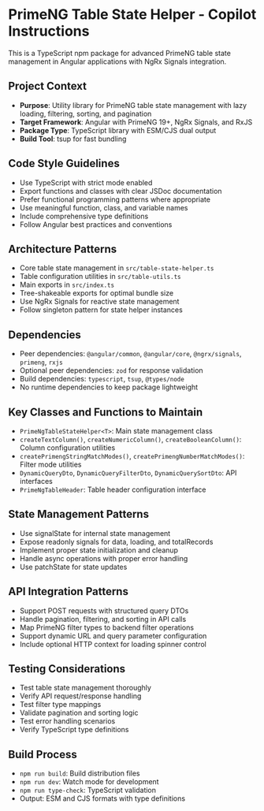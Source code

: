 <!-- Use this file to provide workspace-specific custom instructions to Copilot. For more details, visit https://code.visualstudio.com/docs/copilot/copilot-customization#_use-a-githubcopilotinstructionsmd-file -->

# PrimeNG Table State Helper - Copilot Instructions

This is a TypeScript npm package for advanced PrimeNG table state management in Angular applications with NgRx Signals integration.

## Project Context
- **Purpose**: Utility library for PrimeNG table state management with lazy loading, filtering, sorting, and pagination
- **Target Framework**: Angular with PrimeNG 19+, NgRx Signals, and RxJS
- **Package Type**: TypeScript library with ESM/CJS dual output
- **Build Tool**: tsup for fast bundling

## Code Style Guidelines
- Use TypeScript with strict mode enabled
- Export functions and classes with clear JSDoc documentation
- Prefer functional programming patterns where appropriate
- Use meaningful function, class, and variable names
- Include comprehensive type definitions
- Follow Angular best practices and conventions

## Architecture Patterns
- Core table state management in `src/table-state-helper.ts`
- Table configuration utilities in `src/table-utils.ts`
- Main exports in `src/index.ts`
- Tree-shakeable exports for optimal bundle size
- Use NgRx Signals for reactive state management
- Follow singleton pattern for state helper instances

## Dependencies
- Peer dependencies: `@angular/common`, `@angular/core`, `@ngrx/signals`, `primeng`, `rxjs`
- Optional peer dependencies: `zod` for response validation
- Build dependencies: `typescript`, `tsup`, `@types/node`
- No runtime dependencies to keep package lightweight

## Key Classes and Functions to Maintain
- `PrimeNgTableStateHelper<T>`: Main state management class
- `createTextColumn()`, `createNumericColumn()`, `createBooleanColumn()`: Column configuration utilities
- `createPrimengStringMatchModes()`, `createPrimengNumberMatchModes()`: Filter mode utilities
- `DynamicQueryDto`, `DynamicQueryFilterDto`, `DynamicQuerySortDto`: API interfaces
- `PrimeNgTableHeader`: Table header configuration interface

## State Management Patterns
- Use signalState for internal state management
- Expose readonly signals for data, loading, and totalRecords
- Implement proper state initialization and cleanup
- Handle async operations with proper error handling
- Use patchState for state updates

## API Integration Patterns
- Support POST requests with structured query DTOs
- Handle pagination, filtering, and sorting in API calls
- Map PrimeNG filter types to backend filter operations
- Support dynamic URL and query parameter configuration
- Include optional HTTP context for loading spinner control

## Testing Considerations
- Test table state management thoroughly
- Verify API request/response handling
- Test filter type mappings
- Validate pagination and sorting logic
- Test error handling scenarios
- Verify TypeScript type definitions

## Build Process
- `npm run build`: Build distribution files
- `npm run dev`: Watch mode for development
- `npm run type-check`: TypeScript validation
- Output: ESM and CJS formats with type definitions
